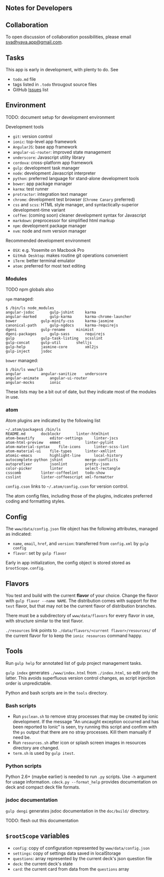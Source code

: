 Notes for Developers
--------------------

## Collaboration

To open discussion of collaboration possibilities, please email <svadhyaya.app@gmail.com>.

## Tasks

This app is early in development, with plenty to do. See

- `todo.md` file
- tags listed in `.todo` througout source files
- GitHub [Issues](https://github.com/vasudeva-chaynes/Svadhyaya/issues) list

## Environment

TODO: document setup for development environment

Development tools

- `git`: version control
- `ionic`: top-level app framework
- `AngularJS`: base app framework
- `angular-ui-router`: improved state management
- `underscore`: Javascript utility library
- `cordova`: cross-platform app framework
- `gulp`: development task manager
- `node`: development Javascript interpreter
- `python`: preferred language for stand-alone development tools
- `bower`: app package manager
- `karma`: test runner
- `protractor`: integration text manager
- `chrome`: development test browser (`Chrome Canary` preferred)
- `css` and `scss`: HTML style manager, and syntactically-superior development-time variant
- `coffee`: (coming soon) cleaner development syntax for Javascript
- `markdown`: preprocessor for simplified html markup
- `npm`: development package manager
- `nvm`: node and nvm version manager

Recommended development environment

- `OSX`: e.g. Yosemite on Macbook Pro
- `GitHub Desktop`: makes routine git operations convenient
- `iTerm`: better terminal emulator
- `atom`: preferred for most text editing

### Modules

TODO npm globals also

`npm` managed:

```
$ /bin/ls node_modules
angular-jsdoc		gulp-jshint		karma
angular-marked		gulp-karma		karma-chrome-launcher
bower			gulp-minify-css		karma-jasmine
canonical-path		gulp-ngdocs		karma-requirejs
dgeni			gulp-rename		minimist
dgeni-packages		gulp-sass		requirejs
gulp			gulp-task-listing	scsslint
gulp-concat		gulp-util		shelljs
gulp-help		jasmine-core		xml2js
gulp-inject		jsdoc
```

`bower` managed:

```
$ /bin/ls www/lib
angular			angular-sanitize	underscore
angular-animate		angular-ui-router
angular-mocks		ionic
```

These lists may be a bit out of date, but they indicate most of the modules in use.

### atom

Atom plugins are indicated by the following list
```
~/.atom/packages$ /bin/ls
README.md		docblockr		linter-htmlhint
atom-beautify		editor-settings		linter-jscs
atom-html-preview	emmet			linter-pylint
atom-material-syntax	file-icons		linter-scss-lint
atom-material-ui	file-types		linter-xmllint
atomic-emacs		highlight-line		local-history
autocomplete-python	jshint			merge-conflicts
autoprefixer		jsonlint		pretty-json
color-picker		linter			select-rectangle
csscomb			linter-coffeelint	todo-show
csslint			linter-coffeescript	xml-formatter
```

`config.cson` links to `~/.atom/config.cson` for version control.

The atom config files, including those of the plugins, indicates preferred coding and formatting styles.

## Config

The `www/data/config.json` file object has the following attributes, managed as indicated:

- `name`, `email`, `href`, and `version`: transferred from `config.xml` by
`gulp config`
- `flavor`: set by `gulp flavor`

Early in app initialization, the config object is stored stored as `$rootScope.config`.

## Flavors

You test and build with the current **flavor** of your choice. Change the flavor    with `gulp flavor --name NAME`. The distribution comes with support for the `test` flavor, but that may not be the current flavor of distribution branches.

There must be a subdirectory of `www/data/flavors` for every flavor in use, with structure similar to the test flavor.

`./resources` link points to `./data/flavors/<current flavor>/resources/` of the current flavor for to keep the `ionic resources` command happy.

## Tools

Run `gulp help` for annotated list of gulp project management tasks.

`gulp index` generates `./www/index.html` from `./index.html`, so edit only the latter. This avoids superfluous version control changes, as script injection order is unpredictable.

Python and bash scripts are in the `tools` directory.

### Bash scripts

- Run `psclean.sh` to remove stray processes that may be created by ionic development. If the message "An uncaught exception occurred and has been reported to Ionic" is seen, try running this script and confirm with the `ps` output that there are no stray processes. Kill them manually if need be.
- Run `resources.sh` after icon or splash screen images in resources directory are changed.
- `term.sh` is used by `gulp itest`.

### Python scripts

Python 2.6+ (maybe earlier) is needed to run `.py` scripts. Use `-h` argument for usage information. `cdeck.py --format_help` provides documentation on deck and compact deck file formats.

### jsdoc documentation

`gulp dengi` generates jsdoc documentation in the `doc/build/` directory.

TODO: flesh out this documentation

## `$rootScope` variables

- `config`: copy of configuration represented by `www/data/config.json`
- `settings`: copy of settings data saved in localStorage
- `questions`: array represented by the current deck's json question file
- `deck`: the current deck's state
- `card`: the current card from data from the `questions` array
